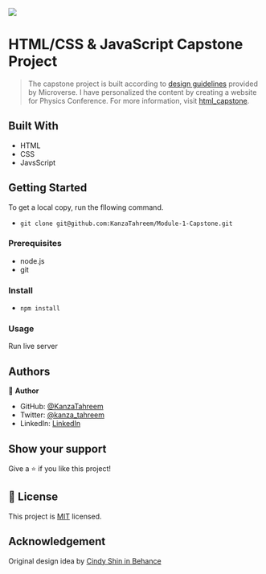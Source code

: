 ![](https://img.shields.io/badge/Microverse-blueviolet)

# HTML/CSS & JavaScript Capstone Project

> The capstone project is built according to [design guidelines](https://www.behance.net/gallery/29845175/CC-Global-Summit-2015) provided by Microverse. I have personalized the content by creating a website for Physics Conference. For more information, visit [html_capstone](https://github.com/microverseinc/curriculum-html-css/blob/main/capstone/html_capstone.md).

## Built With

- HTML
- CSS
- JavsScript

## Getting Started

To get a local copy, run the fllowing command.

- `git clone git@github.com:KanzaTahreem/Module-1-Capstone.git`

### Prerequisites

- node.js
- git

### Install

- `npm install `

### Usage

Run live server

## Authors

👤 **Author**

- GitHub: [@KanzaTahreem](https://github.com/KanzaTahreem)
- Twitter: [@kanza_tahreem](https://twitter.com/kanza_tahreem)
- LinkedIn: [LinkedIn](https://www.linkedin.com/in/kanza-tahreem/)

## Show your support

Give a ⭐️ if you like this project!

## 📝 License

This project is [MIT](./LICENSE) licensed.

## Acknowledgement

Original design idea by [Cindy Shin in Behance](https://www.behance.net/adagio07)
